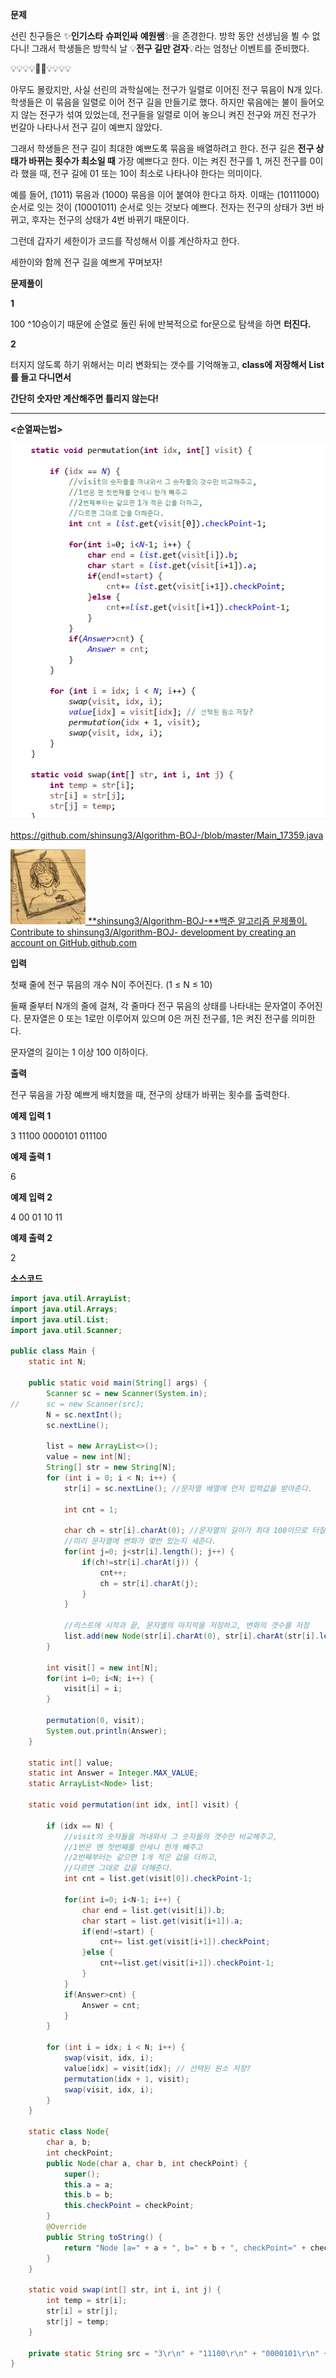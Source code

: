 **문제**

선린 친구들은 ✨**인기스타** **슈퍼인싸** **예원쌤**✨을 존경한다. 방학 동안 선생님을 뵐 수 없다니! 그래서 학생들은 방학식 날 💡**전구 길만 걷자**💡라는 엄청난 이벤트를 준비했다.

💡💡💡💡👨‍🏫💡💡💡💡

아무도 몰랐지만, 사실 선린의 과학실에는 전구가 일렬로 이어진 전구 묶음이 N개 있다. 학생들은 이 묶음을 일렬로 이어 전구 길을 만들기로 했다. 하지만 묶음에는 불이 들어오지 않는 전구가 섞여 있었는데, 전구들을 일렬로 이어 놓으니 켜진 전구와 꺼진 전구가 번갈아 나타나서 전구 길이 예쁘지 않았다.

그래서 학생들은 전구 길이 최대한 예쁘도록 묶음을 배열하려고 한다. 전구 길은 **전구 상태가 바뀌는 횟수가 최소일 때** 가장 예쁘다고 한다. 이는 켜진 전구를 1, 꺼진 전구를 0이라 했을 때, 전구 길에 01 또는 10이 최소로 나타나야 한다는 의미이다.

예를 들어, (1011) 묶음과 (1000) 묶음을 이어 붙여야 한다고 하자. 이때는 (10111000) 순서로 잇는 것이 (10001011) 순서로 잇는 것보다 예쁘다. 전자는 전구의 상태가 3번 바뀌고, 후자는 전구의 상태가 4번 바뀌기 때문이다.

그런데 갑자기 세한이가 코드를 작성해서 이를 계산하자고 한다.

세한이와 함께 전구 길을 예쁘게 꾸며보자!

**문제풀이**

**1**

100 ^10승이기 때문에 순열로 돌린 뒤에 반복적으로 for문으로 탐색을 하면 **터진다.**

**2**

터지지 않도록 하기 위해서는 미리 변화되는 갯수를 기억해놓고, **class에 저장해서 List를 들고 다니면서**

**간단히 숫자만 계산해주면 틀리지 않는다!**

****

**<순열짜는법>**

![img](md-images/image-16477003011131.png)





https://github.com/shinsung3/Algorithm-BOJ-/blob/master/Main_17359.java

[![img](md-images/src=https%253A%252F%252Favatars0.githubusercontent-16477003011203.com%252Fu%252F46014771%253Fs%253D400%2526v%253D4&type=ff120)](https://github.com/shinsung3/Algorithm-BOJ-/blob/master/Main_17359.java)[ **shinsung3/Algorithm-BOJ-**백준 알고리즘 문제풀이. Contribute to shinsung3/Algorithm-BOJ- development by creating an account on GitHub.github.com](https://github.com/shinsung3/Algorithm-BOJ-/blob/master/Main_17359.java)

**입력**

첫째 줄에 전구 묶음의 개수 N이 주어진다. (1 ≤ N ≤ 10)

둘째 줄부터 N개의 줄에 걸쳐, 각 줄마다 전구 묶음의 상태를 나타내는 문자열이 주어진다. 문자열은 0 또는 1로만 이루어져 있으며 0은 꺼진 전구를, 1은 켜진 전구를 의미한다.

문자열의 길이는 1 이상 100 이하이다.

**출력**

전구 묶음을 가장 예쁘게 배치했을 때, 전구의 상태가 바뀌는 횟수를 출력한다.

**예제 입력 1** 

3 11100 0000101 011100 

**예제 출력 1** 

6 

**예제 입력 2** 

4 00 01 10 11 

**예제 출력 2** 

2

**소스코드** 

```java
import java.util.ArrayList;
import java.util.Arrays;
import java.util.List;
import java.util.Scanner;

public class Main {
	static int N;

	public static void main(String[] args) {
		Scanner sc = new Scanner(System.in);
//		sc = new Scanner(src);
		N = sc.nextInt();
		sc.nextLine();

		list = new ArrayList<>();
		value = new int[N];
		String[] str = new String[N];
		for (int i = 0; i < N; i++) {
			str[i] = sc.nextLine(); //문자열 배열에 먼저 입력값을 받아준다.
			
			int cnt = 1;

			char ch = str[i].charAt(0); //문자열의 길이가 최대 100이므로 터질수도 있어서
			//미리 문자열에 변화가 몇번 있는지 세준다.
			for(int j=0; j<str[i].length(); j++) {
				if(ch!=str[i].charAt(j)) {
					cnt++;
					ch = str[i].charAt(j);
				}
			}
			
			//리스트에 시작과 끝, 문자열의 마지막을 저장하고, 변화의 갯수를 저장
			list.add(new Node(str[i].charAt(0), str[i].charAt(str[i].length()-1),cnt));
		}
		
		int visit[] = new int[N];
		for(int i=0; i<N; i++) {
			visit[i] = i;
		}

		permutation(0, visit);
		System.out.println(Answer);
	}

	static int[] value;
	static int Answer = Integer.MAX_VALUE;
	static ArrayList<Node> list;

	static void permutation(int idx, int[] visit) {

		if (idx == N) {
			//visit의 숫자들을 꺼내와서 그 숫자들의 갯수만 비교해주고,
			//1번은 맨 첫번째를 안세니 한개 빼주고
			//2번째부터는 같으면 1개 적은 값을 더하고,
			//다르면 그대로 값을 더해준다.
			int cnt = list.get(visit[0]).checkPoint-1;
			
			for(int i=0; i<N-1; i++) {
				char end = list.get(visit[i]).b;
				char start = list.get(visit[i+1]).a;
				if(end!=start) {
					cnt+= list.get(visit[i+1]).checkPoint;
				}else {
					cnt+=list.get(visit[i+1]).checkPoint-1;
				}
			}
			if(Answer>cnt) {
				Answer = cnt;
			}
		}

		for (int i = idx; i < N; i++) {
			swap(visit, idx, i);
			value[idx] = visit[idx]; // 선택된 원소 저장?
			permutation(idx + 1, visit);
			swap(visit, idx, i);
		}
	}
	
	static class Node{
		char a, b;
		int checkPoint;
		public Node(char a, char b, int checkPoint) {
			super();
			this.a = a;
			this.b = b;
			this.checkPoint = checkPoint;
		}
		@Override
		public String toString() {
			return "Node [a=" + a + ", b=" + b + ", checkPoint=" + checkPoint + "]";
		}
	}

	static void swap(int[] str, int i, int j) {
		int temp = str[i];
		str[i] = str[j];
		str[j] = temp;
	}

	private static String src = "3\r\n" + "11100\r\n" + "0000101\r\n" + "011100";
}
```

